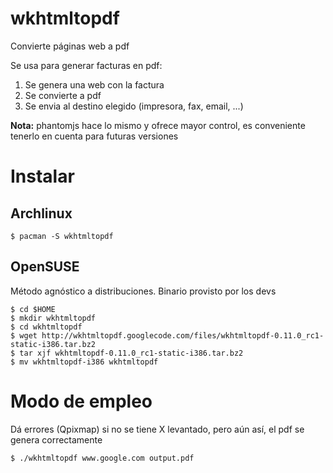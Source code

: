 # wkhtmltopdf

Convierte páginas web a pdf

Se usa para generar facturas en pdf:

1.  Se genera una web con la factura
2.  Se convierte a pdf
3.  Se envia al destino elegido (impresora, fax, email, ...)

**Nota:** phantomjs hace lo mismo y ofrece mayor control, es conveniente
tenerlo en cuenta para futuras versiones

# Instalar

## Archlinux

    $ pacman -S wkhtmltopdf

## OpenSUSE

Método agnóstico a distribuciones. Binario provisto por los devs

    $ cd $HOME
    $ mkdir wkhtmltopdf
    $ cd wkhtmltopdf
    $ wget http://wkhtmltopdf.googlecode.com/files/wkhtmltopdf-0.11.0_rc1-static-i386.tar.bz2
    $ tar xjf wkhtmltopdf-0.11.0_rc1-static-i386.tar.bz2
    $ mv wkhtmltopdf-i386 wkhtmltopdf

# Modo de empleo

Dá errores (Qpixmap) si no se tiene X levantado, pero aún así, el pdf se genera
correctamente

    $ ./wkhtmltopdf www.google.com output.pdf
